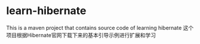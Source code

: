 # learn-hibernate
This is a maven project that contains source code of learning hibernate
这个项目根据Hibernate官网下载下来的基本引导示例进行扩展和学习
